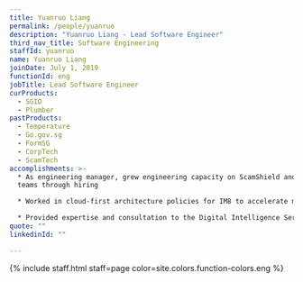 ```yaml
---
title: Yuanruo Liang
permalink: /people/yuanruo
description: "Yuanruo Liang - Lead Software Engineer"
third_nav_title: Software Engineering
staffId: yuanruo
name: Yuanruo Liang
joinDate: July 1, 2019
functionId: eng
jobTitle: Lead Software Engineer
curProducts:
  - SGID
  - Plumber
pastProducts:
  - Temperature
  - Go.gov.sg
  - FormSG
  - CorpTech
  - ScamTech
accomplishments: >-
  * As engineering manager, grew engineering capacity on ScamShield and SGID
  teams through hiring

  * Worked in cloud-first architecture policies for IM8 to accelerate modern engineering practices across government

  * Provided expertise and consultation to the Digital Intelligence Service on tech hiring
quote: ""
linkedinId: ""

---
```


{% include staff.html staff=page color=site.colors.function-colors.eng %}
